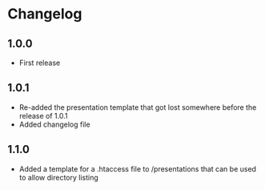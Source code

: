 Changelog
=========

1.0.0
-----

* First release

1.0.1
-----

* Re-added the presentation template that got lost somewhere before the release of 1.0.1
* Added changelog file

1.1.0
-----

* Added a template for a .htaccess file to /presentations that can be used to allow directory listing